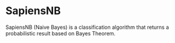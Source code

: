 # SapiensNB
SapiensNB (Naive Bayes) is a classification algorithm that returns a probabilistic result based on Bayes Theorem.
